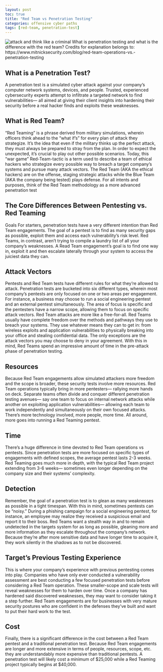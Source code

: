 ```yaml
---
layout: post
toc: true
title: "Red Team vs Penetration Testing"
categories: offensive cyber paths
tags: [red-team, penetration-test]
---
```


<img src="{{ site.baseurl }}/assets/images/attack.jpeg" alt="attack and think like a criminal" style="width:auto; height:auto;">
What is penetration testing and what is the difference with the red team?
Credits for explanation belongs to: https://www.mitnicksecurity.com/blog/red-team-operations-vs.-penetration-testing

## What is a Penetration Test?
A penetration test is a simulated cyber attack against your company’s computer network systems, devices, and people. Trusted, experienced cybersecurity experts attempt to infiltrate a targeted network to find vulnerabilities— all aimed at giving their client insights into hardening their security before a real hacker finds and exploits these weaknesses.

## What is Red Team?
“Red Teaming” is a phrase derived from military simulations, wherein officers think ahead to the “what if’s” for every plan of attack they strategize. It’s the idea that even if the military thinks up the perfect attack, they must always be prepared to stray from the plan. In order to expect the unexpected, it’s crucial to play out other possible scenarios. Today, this “war game” Red-Team-tactic is a term used to describe a team of ethical hackers who strategize every possible way to breach a target company’s systems and pursue many attack vectors. The Red Team (AKA the ethical hackers) are on the offense, staging strategic attacks while the Blue Team (AKA the company being tested) plays defense. For all intents and purposes, think of the Red Team methodology as a more advanced penetration test

## The Core Differences Between Pentesting vs. Red Teaming
Goals
For starters, penetration tests have a very different intention than Red Team engagements. The goal of a pentest is to find as many security gaps as possible, exploit them and access each vulnerability’s risk level. Red Teams, in contrast, aren’t trying to compile a laundry list of all your company’s weaknesses. A Read Team engagement’s goal is to find one way in, exploit it and then escalate laterally through your system to access the juiciest data they can.

## Attack Vectors
Pentests and Red Team tests have different rules for what they’re allowed to attack. Penetration tests are bucketed into six different types, wherein most company’s pentests are only focused on one or two areas per engagement. For instance, a business may choose to run a social engineering pentest and an external pentest simultaneously. The area of focus is specific and the pentesters have a narrow scope, allowing them to focus on specific attack vectors. Red Team attacks are more like a free-for-all. Red Teams usually have complete freedom over the methods and pathways they use to breach your systems. They use whatever means they can to get in: from wireless exploits and application vulnerabilities to physically breaking into your office and stealing confidential data. The only exceptions are the attack vectors you may choose to deny in your agreement. With this in mind, Red Teams spend an impressive amount of time in the pre-attack phase of penetration testing.

## Resources
Because Red Team engagements allow simulated attackers more freedom and the scope is broader, these security tests involve more resources. Red Team operations typically bring in more pentesters— rallying more hands on deck. Separate teams often divide and conquer different penetration testing avenues— say one team to focus on internal network attacks while another on exploiting application vulnerabilities— allowing each team to work independently and simultaneously on their own focused attacks. There’s more technology involved, more people, more time. All around, more goes into running a Red Teaming pentest.

## Time
There’s a huge difference in time devoted to Red Team operations vs pentests. Since penetration tests are more focused on specific types of engagements with defined scopes, the average pentest lasts 2-3 weeks. Red Teaming goes much more in depth, with the typical Red Team project extending from 3-6 weeks— sometimes even longer depending on the company size and their systems’ complexity.

## Detection
Remember, the goal of a penetration test is to glean as many weaknesses as possible in a tight timespan. With this in mind, sometimes pentests can be “noisy.” During a phishing campaign for a social engineering pentest, for instance, an employee may realize they received a suspicious email and report it to their boss. Red Teams want a stealth way in and to remain undetected in the targets system for as long as possible, gleaning more and more information as they escalate throughout the company’s network. Because they’re after more sensitive data and have longer time to acquire it, they work silently in the shadows as to not be discovered.

## Target’s Previous Testing Experience
This is where your company’s experience with previous pentesting comes into play. Companies who have only ever conducted a vulnerability assessment are best conducting a few focused penetration tests before considering a Red Team operation. These smaller-scope and scale tests will reveal weaknesses for them to harden over time. Once a company has hardened said discovered weaknesses, they may want to consider taking it a step further. Red Team engagements are for businesses with very mature security postures who are confident in the defenses they’ve built and want to put their hard work to the test.

## Cost
Finally, there is a significant difference in the cost between a Red Team pentest and a traditional penetration test. Because Red Team engagements are longer and more extensive in terms of people, resources, scope, etc. they are understandably more expensive than traditional pentests. A penetration test will likely cost a minimum of $25,000 while a Red Teaming project typically begins at $40,000.
